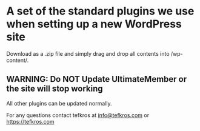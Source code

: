 # A set of the standard plugins we use when setting up a new WordPress site
Download as a .zip file and simply drag and drop all contents into /wp-content/.

## WARNING: Do **NOT** Update UltimateMember or the site will stop working
All other plugins can be updated normally.

For any questions contact tefkros at info@tefkros.com or https://tefkros.com
